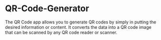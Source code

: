 # QR-Code-Generator
The QR Code app allows you to generate QR codes by simply in putting the desired information or content. It converts the data into a QR code image that can be scanned by any QR code reader or scanner.
